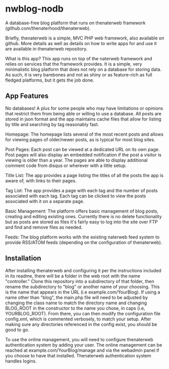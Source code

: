 nwblog-nodb
===========

A database-free blog platform that runs on thenaterweb framework
(github.com/thenaterhood/thenaterweb).

Briefly, thenaterweb is a simple, MVC PHP web framework, also 
available on github. More details as well as details on how to 
write apps for and use it are available in thenaterweb repository. 

What is this app? This app runs on top of the naterweb framework 
and relies on services that the framework provides. It is a simple, 
very minimalistic blog platform that does not rely on a database for 
storing data. As such, it is very barebones and not as shiny or as 
feature-rich as full fledged platforms, but it gets the job done. 

App Features
--------------
No databases! A plus for some people who may have limitations 
or opinions that restrict them from being able or willing to 
use a database. All posts are stored in json format and the 
app maintains cache files that allow for listing by title 
and searching by tag reasonably fast.

Homepage: The homepage lists several of the most recent posts 
and allows for viewing pages of older/newer posts, as is typical 
for most blog sites.

Post Pages: Each post can be viewed at a dedicated URL on its own 
page. Post pages will also display an embedded notification if the 
post a visitor is viewing is older than a year. The pages are able 
to display additional comment code from disqus or wherever with 
a little setup.

Title List: The app provides a page listing the titles of all the 
posts the app is aware of, with links to their pages.

Tag List: The app provides a page with each tag and the number of 
posts associated with each tag. Each tag can be clicked to view 
the posts associated with it on a separate page.

Basic Management: The platform offers basic management of blog 
posts, creating and editing existing ones. Currently there is no 
delete functionality but as posts are stored as files it's fairly 
easy to log into the site over FTP and find and remove files as 
needed.

Feeds: The blog platform works with the existing naterweb feed 
system to provide RSS/ATOM feeds (depending on the configuration 
of thenaterweb). 

Installation
--------------
After installing thenaterweb and configuring it per the instructions 
included in its readme, there will be a folder in the web root 
with the name "controller." Clone this repository into a subdirectory 
of that folder, then rename the subdirectory to "blog" or another 
name of your choosing. This is the name that appears in the URL 
(i.e example.com/YourBlog). If using a name other than "blog", the 
main.php file will need to be adjusted by changing the class name to 
match the directory name and changing  BLOG_ROOT in the constructor 
to the name you chose, in caps (i.e, YOURBLOG_ROOT). From there, you 
can then modify the configuration file config.xml, which is 
commented verbosely, to match your setup. After making sure any directories 
referenced in the config exist, you should be good to go.

To use the online management, you will need to configure thenaterweb 
authentication system by adding your user. The online management 
can be reached at example.com/YourBlog/manage and via the 
webadmin panel if you choose to have that installed. Thenaterweb 
authentication system handles logins.

